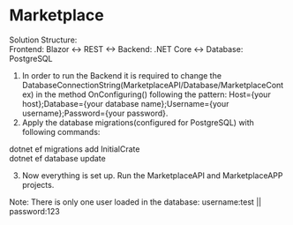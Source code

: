 # Marketplace

Solution Structure:  
Frontend: Blazor <-> REST <-> Backend: .NET Core <-> Database: PostgreSQL  


1. In order to run the Backend it is required to change the DatabaseConnectionString(MarketplaceAPI/Database/MarketplaceContex) in the method
OnConfiguring() following the pattern: Host={your host};Database={your database name};Username={your username};Password={your password}.
2. Apply the database migrations(configured for PostgreSQL) with following commands: 

dotnet ef migrations add InitialCrate  
dotnet ef database update  

3. Now everything is set up. Run the MarketplaceAPI and MarketplaceAPP projects.   

Note: There is only one user loaded in the database: username:test || password:123


